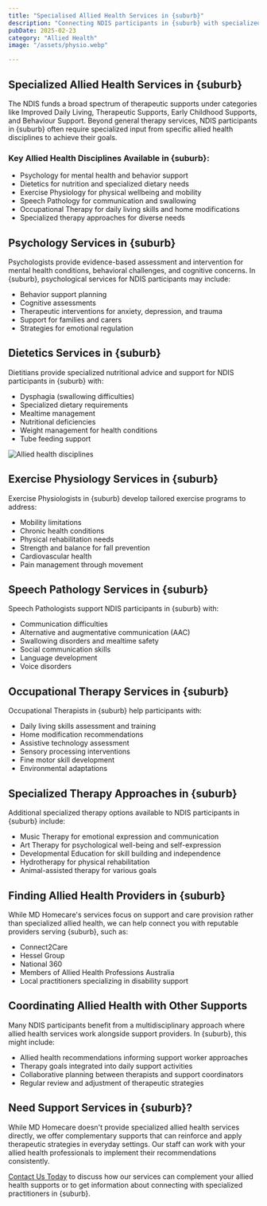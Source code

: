 ```yaml
---
title: "Specialised Allied Health Services in {suburb}"
description: "Connecting NDIS participants in {suburb} with specialized allied health professionals to support their unique therapy and clinical needs."
pubDate: 2025-02-23
category: "Allied Health"
image: "/assets/physio.webp"

---
```


## Specialized Allied Health Services in {suburb}

The NDIS funds a broad spectrum of therapeutic supports under categories like Improved Daily Living, Therapeutic Supports, Early Childhood Supports, and Behaviour Support. Beyond general therapy services, NDIS participants in {suburb} often require specialized input from specific allied health disciplines to achieve their goals.

### Key Allied Health Disciplines Available in {suburb}:

- Psychology for mental health and behavior support
- Dietetics for nutrition and specialized dietary needs
- Exercise Physiology for physical wellbeing and mobility
- Speech Pathology for communication and swallowing
- Occupational Therapy for daily living skills and home modifications
- Specialized therapy approaches for diverse needs

## Psychology Services in {suburb}

Psychologists provide evidence-based assessment and intervention for mental health conditions, behavioral challenges, and cognitive concerns. In {suburb}, psychological services for NDIS participants may include:

- Behavior support planning
- Cognitive assessments
- Therapeutic interventions for anxiety, depression, and trauma
- Support for families and carers
- Strategies for emotional regulation

## Dietetics Services in {suburb}

Dietitians provide specialized nutritional advice and support for NDIS participants in {suburb} with:

- Dysphagia (swallowing difficulties)
- Specialized dietary requirements
- Mealtime management
- Nutritional deficiencies
- Weight management for health conditions
- Tube feeding support

![Allied health disciplines](/assets/dieticiain.webp)

## Exercise Physiology Services in {suburb}

Exercise Physiologists in {suburb} develop tailored exercise programs to address:

- Mobility limitations
- Chronic health conditions
- Physical rehabilitation needs
- Strength and balance for fall prevention
- Cardiovascular health
- Pain management through movement

## Speech Pathology Services in {suburb}

Speech Pathologists support NDIS participants in {suburb} with:

- Communication difficulties
- Alternative and augmentative communication (AAC)
- Swallowing disorders and mealtime safety
- Social communication skills
- Language development
- Voice disorders

## Occupational Therapy Services in {suburb}

Occupational Therapists in {suburb} help participants with:

- Daily living skills assessment and training
- Home modification recommendations
- Assistive technology assessment
- Sensory processing interventions
- Fine motor skill development
- Environmental adaptations

## Specialized Therapy Approaches in {suburb}

Additional specialized therapy options available to NDIS participants in {suburb} include:

- Music Therapy for emotional expression and communication
- Art Therapy for psychological well-being and self-expression
- Developmental Education for skill building and independence
- Hydrotherapy for physical rehabilitation
- Animal-assisted therapy for various goals

## Finding Allied Health Providers in {suburb}

While MD Homecare's services focus on support and care provision rather than specialized allied health, we can help connect you with reputable providers serving {suburb}, such as:

- Connect2Care
- Hessel Group
- National 360
- Members of Allied Health Professions Australia
- Local practitioners specializing in disability support

## Coordinating Allied Health with Other Supports

Many NDIS participants benefit from a multidisciplinary approach where allied health services work alongside support providers. In {suburb}, this might include:

- Allied health recommendations informing support worker approaches
- Therapy goals integrated into daily support activities
- Collaborative planning between therapists and support coordinators
- Regular review and adjustment of therapeutic strategies

## Need Support Services in {suburb}?

While MD Homecare doesn't provide specialized allied health services directly, we offer complementary supports that can reinforce and apply therapeutic strategies in everyday settings. Our staff can work with your allied health professionals to implement their recommendations consistently.

[Contact Us Today](/contact) to discuss how our services can complement your allied health supports or to get information about connecting with specialized practitioners in {suburb}. 